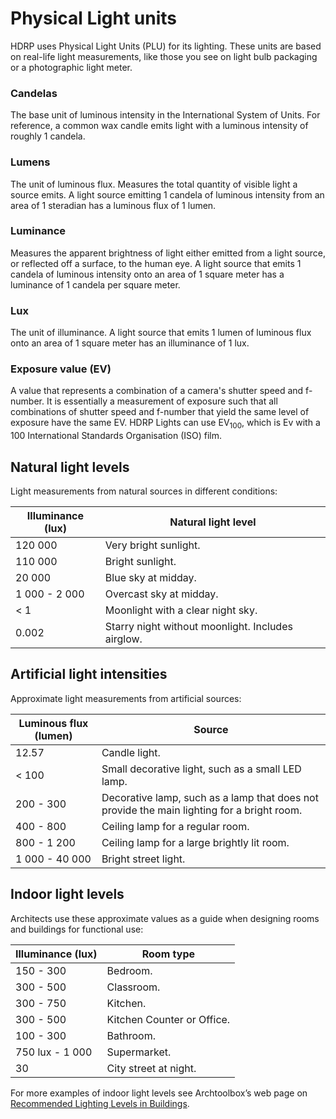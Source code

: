# Physical Light units

HDRP uses Physical Light Units (PLU) for its lighting. These units are based on real-life light measurements, like those you see on light bulb packaging or a photographic light meter.

### Candelas

The base unit of luminous intensity in the International System of Units. For reference, a common wax candle emits light with a luminous intensity of roughly 1 candela.

### Lumens

The unit of luminous flux. Measures the total quantity of visible light a source emits. A light source emitting 1 candela of luminous intensity from an area of 1 steradian has a luminous flux of 1 lumen.

### Luminance

Measures the apparent brightness of light either emitted from a light source, or reflected off a surface, to the human eye. A light source that emits 1 candela of luminous intensity onto an area of 1 square meter has a luminance of 1 candela per square meter.

### Lux

The unit of illuminance. A light source that emits 1 lumen of luminous flux onto an area of 1 square meter has an illuminance of 1 lux.

### Exposure value (EV)

A value that represents a combination of a camera's shutter speed and f-number. It is essentially a measurement of exposure such that all combinations of shutter speed and f-number that yield the same level of exposure have the same EV. HDRP Lights can use EV<sub>100</sub>, which is Ev with a 100 International Standards Organisation (ISO) film.

## Natural light levels

Light measurements from natural sources in different conditions:

| Illuminance (lux) | Natural light level                               |
| ----------------- | ------------------------------------------------- |
| 120 000           | Very bright sunlight.                             |
| 110 000           | Bright sunlight.                                  |
| 20 000            | Blue sky at midday.                               |
| 1 000 - 2 000     | Overcast sky at midday.                           |
| < 1               | Moonlight with a clear night sky.                 |
| 0.002             | Starry night without moonlight. Includes airglow. |

## Artificial light intensities

Approximate light measurements from artificial sources:

| Luminous flux (lumen) | Source                                                       |
| --------------------- | ------------------------------------------------------------ |
| 12.57                 | Candle light.                                                |
| < 100                 | Small decorative light, such as a small LED lamp.            |
| 200 - 300             | Decorative lamp, such as a lamp that does not provide the main lighting for a bright room. |
| 400 - 800             | Ceiling lamp for a regular room.                             |
| 800 - 1 200           | Ceiling lamp for a large brightly lit room.                  |
| 1 000 - 40 000        | Bright street light.                                         |

## Indoor light levels

Architects use these approximate values as a guide when designing rooms and buildings for functional use:

| Illuminance (lux) | Room type                  |
| ----------------- | -------------------------- |
| 150 - 300         | Bedroom.                   |
| 300 - 500         | Classroom.                 |
| 300 - 750         | Kitchen.                   |
| 300 - 500         | Kitchen Counter or Office. |
| 100 - 300         | Bathroom.                  |
| 750 lux - 1 000   | Supermarket.               |
| 30                | City street at night.      |

For more examples of indoor light levels see Archtoolbox’s web page on [Recommended Lighting Levels in Buildings](https://www.archtoolbox.com/materials-systems/electrical/recommended-lighting-levels-in-buildings.html).